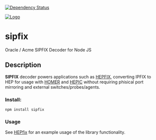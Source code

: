 [![Dependency Status](https://david-dm.org/lmangani/sipfix.svg)](https://david-dm.org/lmangani/sipfix)

[![Logo](https://avatars0.githubusercontent.com/u/6690913?v=3&s=100)](http://sipcapture.org)

# sipfix
Oracle / Acme SIPFIX Decoder for Node JS

## Description
**SIPFIX** decoder powers applications such as [HEPFIX](https://github.com/sipcapture/hepfix.js), converting IPFIX to HEP for usage with [HOMER](https://github.com/sipcapture) and [HEPIC](http://hepic.tel) without requiring phisical port mirroring and external switches/probes/agents.

### Install:
```
npm install sipfix
```

### Usage
See [HEPfix](https://github.com/sipcapture/hepfix.js) for an example usage of the library functionality.
